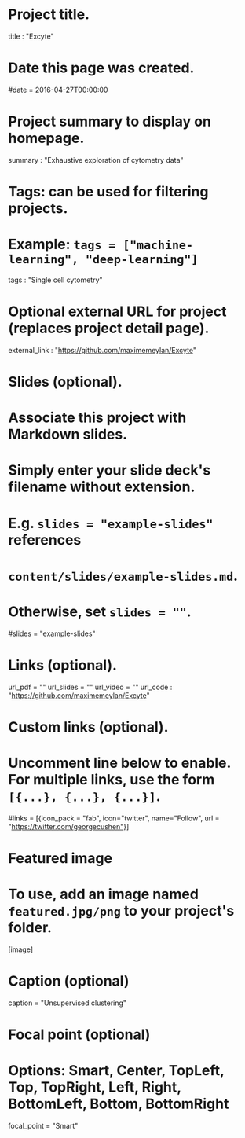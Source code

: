 # Project title.
title : "Excyte"

# Date this page was created.
#date = 2016-04-27T00:00:00

# Project summary to display on homepage.
summary : "Exhaustive exploration of cytometry data"

# Tags: can be used for filtering projects.
# Example: `tags = ["machine-learning", "deep-learning"]`
tags : "Single cell cytometry"

# Optional external URL for project (replaces project detail page).
external_link : "https://github.com/maximemeylan/Excyte"

# Slides (optional).
#   Associate this project with Markdown slides.
#   Simply enter your slide deck's filename without extension.
#   E.g. `slides = "example-slides"` references 
#   `content/slides/example-slides.md`.
#   Otherwise, set `slides = ""`.
#slides = "example-slides"

# Links (optional).
url_pdf = ""
url_slides = ""
url_video = ""
url_code : "https://github.com/maximemeylan/Excyte"

# Custom links (optional).
#   Uncomment line below to enable. For multiple links, use the form `[{...}, {...}, {...}]`.
#links = [{icon_pack = "fab", icon="twitter", name="Follow", url = "https://twitter.com/georgecushen"}]

# Featured image
# To use, add an image named `featured.jpg/png` to your project's folder. 
[image]
  # Caption (optional)
  caption = "Unsupervised clustering"
  
  # Focal point (optional)
  # Options: Smart, Center, TopLeft, Top, TopRight, Left, Right, BottomLeft, Bottom, BottomRight
  focal_point = "Smart"
